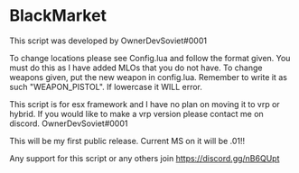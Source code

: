 # BlackMarket

This script was developed by OwnerDevSoviet#0001

To change locations please see Config.lua and follow the format given. You must do this as I have added MLOs that you do not have.
To change weapons given, put the new weapon in config.lua. Remember to write it as such "WEAPON_PISTOL". If lowercase it WILL error.

This script is for esx framework and I have no plan on moving it to vrp or hybrid. If you would like to make a vrp version please contact me on discord. OwnerDevSoviet#0001

This will be my first public release. Current MS on it will be .01!!

Any support for this script or any others join https://discord.gg/nB6QUpt
